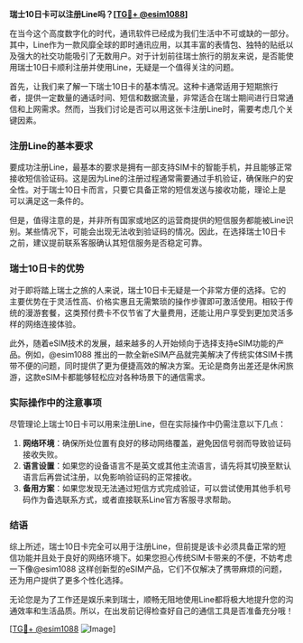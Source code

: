 **瑞士10日卡可以注册Line吗？[[TG💪+ @esim1088](https://t.me/s/esim1088)]**

在当今这个高度数字化的时代，通讯软件已经成为我们生活中不可或缺的一部分。其中，Line作为一款风靡全球的即时通讯应用，以其丰富的表情包、独特的贴纸以及强大的社交功能吸引了无数用户。对于计划前往瑞士旅行的朋友来说，是否能使用瑞士10日卡顺利注册并使用Line，无疑是一个值得关注的问题。

首先，让我们来了解一下瑞士10日卡的基本情况。这种卡通常适用于短期旅行者，提供一定数量的通话时间、短信和数据流量，非常适合在瑞士期间进行日常通信和上网需求。然而，当我们讨论是否可以用这张卡注册Line时，需要考虑几个关键因素。

### 注册Line的基本要求

要成功注册Line，最基本的要求是拥有一部支持SIM卡的智能手机，并且能够正常接收短信验证码。这是因为Line的注册过程通常需要通过手机验证，确保账户的安全性。对于瑞士10日卡而言，只要它具备正常的短信发送与接收功能，理论上是可以满足这一条件的。

但是，值得注意的是，并非所有国家或地区的运营商提供的短信服务都能被Line识别。某些情况下，可能会出现无法收到验证码的情况。因此，在选择瑞士10日卡之前，建议提前联系客服确认其短信服务是否稳定可靠。

### 瑞士10日卡的优势

对于即将踏上瑞士之旅的人来说，瑞士10日卡无疑是一个非常方便的选择。它的主要优势在于灵活性高、价格实惠且无需繁琐的操作步骤即可激活使用。相较于传统的漫游套餐，这类预付费卡不仅节省了大量费用，还能让用户享受到更加灵活多样的网络连接体验。

此外，随着eSIM技术的发展，越来越多的人开始倾向于选择支持eSIM功能的产品。例如，@esim1088 推出的一款全新eSIM产品就完美解决了传统实体SIM卡携带不便的问题，同时提供了更为便捷高效的解决方案。无论是商务出差还是休闲旅游，这款eSIM卡都能够轻松应对各种场景下的通信需求。

### 实际操作中的注意事项

尽管理论上瑞士10日卡可以用来注册Line，但在实际操作中仍需注意以下几点：

1. **网络环境**：确保所处位置有良好的移动网络覆盖，避免因信号弱而导致验证码接收失败。
2. **语言设置**：如果您的设备语言不是英文或其他主流语言，请先将其切换至默认语言后再尝试注册，以免影响验证码的正常接收。
3. **备用方案**：如果您发现无法通过短信方式完成验证，可以尝试使用其他手机号码作为备选联系方式，或者直接联系Line官方客服寻求帮助。

### 结语

综上所述，瑞士10日卡完全可以用于注册Line，但前提是该卡必须具备正常的短信功能并且处于良好的网络环境下。如果您担心传统SIM卡带来的不便，不妨考虑一下像@esim1088 这样创新型的eSIM产品，它们不仅解决了携带麻烦的问题，还为用户提供了更多个性化选择。

无论您是为了工作还是娱乐来到瑞士，顺畅无阻地使用Line都将极大地提升您的沟通效率和生活品质。所以，在出发前记得检查好自己的通信工具是否准备充分哦！

[[TG💪+ @esim1088](https://t.me/s/esim1088) ![Image](https://i.postimg.cc/4NQfJmqS/Snipaste-2025-05-13-00-14-12.png)]